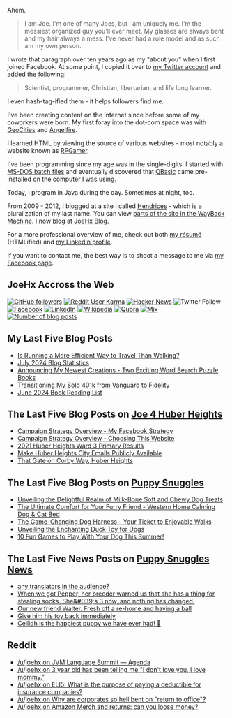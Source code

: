 Ahem.

> I am Joe. I'm one of many Joes, but I am uniquely me. I'm the messiest organized guy you'll ever meet. My glasses are always bent and my hair always a mess. I've never had a role model and as such am my own person.

I wrote that paragraph over ten years ago as my "about you" when I first joined Facebook. At some point, I copied it over to [my Twitter account](https://twitter.com/JoeHxBlog) and added the following:

> Scientist, programmer, Christian, libertarian, and life long learner.

I even hash-tag-ified them - it helps followers find me.

I've been creating content on the Internet since before some of my coworkers were born. My first foray into the dot-com space was with [GeoCities](https://en.wikipedia.org/wiki/Yahoo!_GeoCities) and [Angelfire](https://en.wikipedia.org/wiki/Angelfire).

I learned HTML by viewing the source of various websites - most notably a website known as [RPGamer](https://rpgamer.com/).

I've been programming since my age was in the single-digits. I started with [MS-DOS batch files](https://en.wikipedia.org/wiki/Batch_file) and eventually discovered that [QBasic](https://en.wikipedia.org/wiki/QBasic) came pre-installed on the computer I was using.

Today, I program in Java during the day. Sometimes at night, too.

From 2009 - 2012, I blogged at a site I called [Hendrices](https://www.facebook.com/Hendricescom/) - which is a pluralization of my last name. You can view [parts of the site in the WayBack Machine](https://web.archive.org/web/20090731115109/http://www.hendrices.com/). I now blog at [JoeHx Blog](https://www.joehxblog.com/).

For a more professional overview of me, check out both [my r&eacute;sum&eacute;](https://www.joehxblog.com/resume/) (HTMLified) and [my LinkedIn profile](https://www.linkedin.com/in/joehx/).

If you want to contact me, the best way is to shoot a message to me via [my Facebook page](https://www.facebook.com/JoeHxBlog/).

## JoeHx Accross the Web

[![GitHub followers](https://img.shields.io/github/followers/hendrixjoseph?label=GitHub&style=for-the-badge&logo=github)](https://github.com/hendrixjoseph)
[![Reddit User Karma](https://img.shields.io/reddit/user-karma/combined/joehx?label=Reddit&style=for-the-badge&logo=reddit)](https://www.reddit.com/user/joehx/)
[![Hacker News](https://img.shields.io/badge/dynamic/json?label=hacker+news&query=%24.karma&url=https%3A%2F%2Fhacker-news.firebaseio.com%2Fv0%2Fuser%2Fjoehx2.json&color=ff6600&style=for-the-badge&logo=y-combinator)](https://news.ycombinator.com/user?id=joehx2)
![Twitter Follow](https://img.shields.io/twitter/follow/JoeHxBlog?label=Twitter&style=for-the-badge&logo=twitter&color=1da1f2)
[![Facebook](https://img.shields.io/static/v1?label=FACEBOOK&message=137%20LIKES&color=3b5998&style=for-the-badge&logo=facebook)](https://www.facebook.com/JoeHxBlog)
[![LinkedIn](https://img.shields.io/static/v1?label=linkedin&message=193%20connections&color=2867b2&style=for-the-badge&logo=linkedin)](https://www.linkedin.com/in/joehx)
[![Wikipedia](https://img.shields.io/badge/dynamic/xml?label=wikipedia&query=%2F%2F%2A%5B%40id%3D%22general-stats%22%5D%2Fdiv%2Fdiv%2Fdiv%5B1%5D%2Ftable%2Ftbody%2Ftr%5B11%5D%2Ftd%5B2%5D%2Fstrong&suffix=%20edits&url=https%3A%2F%2Fxtools.wmflabs.org%2Fec%2Fen.wikipedia.org%2FHendrixjoseph&style=for-the-badge&logo=wikipedia&color=9f9f9f)](https://en.wikipedia.org/wiki/User:Hendrixjoseph)
[![Quora](https://img.shields.io/static/v1?label=quora&message=110%20followers&color=b92b27&style=for-the-badge&logo=quora&logoColor=b92b27)](https://www.quora.com/profile/Joseph-Hendrix)
[![Mix](https://img.shields.io/static/v1?label=mix&message=14k%20followers&color=ff8126&style=for-the-badge&logo=mix&logoColor=ff8126)](https://mix.com/joehx)
[![Number of blog posts](https://img.shields.io/endpoint?style=for-the-badge&url=https%3A%2F%2Fwww.joehxblog.com%2Fdata%2Fnumposts.json)](https://www.joehxblog.com/)

## My Last Five Blog Posts

<!-- JOEHXBLOG:START -->
- [Is Running a More Efficient Way to Travel Than Walking?](https://www.joehxblog.com/is-running-a-more-efficient-way-to-travel-than-walking/)
- [July 2024 Blog Statistics](https://www.joehxblog.com/july-2024-blog-statistics/)
- [Announcing My Newest Creations - Two Exciting Word Search Puzzle Books](https://www.joehxblog.com/announcing-my-newest-creations-two-exciting-word-search-puzzle-books/)
- [Transitioning My Solo 401k from Vanguard to Fidelity](https://www.joehxblog.com/transitioning-my-solo-401k-from-vanguard-to-fidelity/)
- [June 2024 Book Reading List](https://www.joehxblog.com/june-2024-book-reading-list/)
<!-- JOEHXBLOG:END -->

## The Last Five Blog Posts on [Joe 4 Huber Heights](https://www.joe4huberheights.com/)

<!-- JOE4HUBERHEIGHTS:START -->
- [Campaign Strategy Overview - My Facebook Strategy](https://www.joe4huberheights.com/my-facebook-strategy/)
- [Campaign Strategy Overview - Choosing This Website](https://www.joe4huberheights.com/choosing-this-website/)
- [2021 Huber Heights Ward 3 Primary Results](https://www.joe4huberheights.com/2021-huber-heights-primary-results/)
- [Make Huber Heights City Emails Publicly Available](https://www.joe4huberheights.com/make-huber-heights-city-emails-publicly-available/)
- [That Gate on Corby Way, Huber Heights](https://www.joe4huberheights.com/that-gate-on-corby-way/)
<!-- JOE4HUBERHEIGHTS:END -->

## The Last Five Blog Posts on [Puppy Snuggles](https://www.puppy-snuggles.com/)

<!-- PUPPY-SNUGGLES:START -->
- [Unveiling the Delightful Realm of Milk-Bone Soft and Chewy Dog Treats](https://www.puppy-snuggles.com/blog/unveiling-the-delightful-realm-of-milk-bone-soft-and-chewy-dog-treats/)
- [The Ultimate Comfort for Your Furry Friend - Western Home Calming Dog &amp; Cat Bed](https://www.puppy-snuggles.com/blog/the-ultimate-comfort-for-your-furry-friend-western-home-calming-dog-and-cat-bed/)
- [The Game-Changing Dog Harness - Your Ticket to Enjoyable Walks](https://www.puppy-snuggles.com/blog/the-game-changing-dog-harness-your-ticket-to-enjoyable-walks/)
- [Unveiling the Enchanting Duck Toy for Dogs](https://www.puppy-snuggles.com/blog/unveiling-the-enchanting-duck-toy-for-dogs/)
- [10 Fun Games to Play With Your Dog This Summer!](https://www.puppy-snuggles.com/blog/10-fun-games-to-play-with-your-dog-this-summer/)
<!-- PUPPY-SNUGGLES:END -->

## The Last Five News Posts on [Puppy Snuggles News](https://news.puppy-snuggles.com/)

<!-- PUPPY-SNUGGLES-NEWS:START -->
- [any translators in the audience?](https://news.puppy-snuggles.com/61930016/any-translators-in-the-audience)
- [When we got Pepper, her breeder warned us that she has a thing for stealing socks. She&amp;#039;s 3 now, and nothing has changed.](https://news.puppy-snuggles.com/61666594/when-we-got-pepper-her-breeder-warned-us-that-she-has-a-thing-for-stealing-socks-shes-3-now-and-nothing-has-changed)
- [Our new friend Walter. Fresh off a re-home and having a ball](https://news.puppy-snuggles.com/61602692/our-new-friend-walter-fresh-off-a-re-home-and-having-a-ball)
- [Give him his toy back immediately](https://news.puppy-snuggles.com/61120476/give-him-his-toy-back-immediately)
- [Ceilidh is the happiest puppy we have ever had! 🥰](https://news.puppy-snuggles.com/61057947/ceilidh-is-the-happiest-puppy-we-have-ever-had)
<!-- PUPPY-SNUGGLES-NEWS:END -->

## Reddit

<!-- REDDIT:START -->
- [/u/joehx on JVM Language Summit — Agenda](https://www.reddit.com/r/java/comments/1ejft8r/jvm_language_summit_agenda/lgdrw96/)
- [/u/joehx on 3 year old has been telling me &quot;I don&#39;t love you, I love mommy.&quot;](https://www.reddit.com/r/daddit/comments/1eg9g6q/3_year_old_has_been_telling_me_i_dont_love_you_i/lfr8by9/)
- [/u/joehx on ELI5: What is the purpose of paying a deductible for insurance companies?](https://www.reddit.com/r/explainlikeimfive/comments/1chsec8/eli5_what_is_the_purpose_of_paying_a_deductible/lfindr5/)
- [/u/joehx on Why are corporates so hell bent on &quot;return to office&quot;?](https://www.reddit.com/r/ask/comments/1e9f02m/why_are_corporates_so_hell_bent_on_return_to/leh07mj/)
- [/u/joehx on Amazon Merch and returns: can you loose money?](https://www.reddit.com/r/AmazonMerch/comments/1e7jwrt/amazon_merch_and_returns_can_you_loose_money/le0r617/)
<!-- REDDIT:END -->
